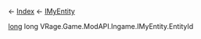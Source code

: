 ← [Index](Api-Index) ← [IMyEntity](VRage.Game.ModAPI.Ingame.IMyEntity)

[long](System.Int64) long VRage.Game.ModAPI.Ingame.IMyEntity.EntityId